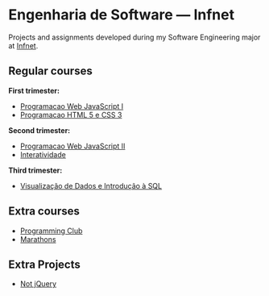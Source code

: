 # Engenharia de Software — Infnet

Projects and assignments developed during my Software Engineering major at [Infnet](https://www.infnet.edu.br).

## Regular courses

**First trimester:**

- [Programacao Web JavaScript I](./web_js_i)
- [Programacao HTML 5 e CSS 3](./web_html_css_i)

**Second trimester:**

- [Programacao Web JavaScript II](./web_js_ii)
- [Interatividade](./web_interactivity/)

**Third trimester:**

- [Visualização de Dados e Introdução à SQL](./data_and_sql_i/)

## Extra courses

- [Programming Club](./programming_club/)
- [Marathons](./marathons/)

## Extra Projects

- [Not jQuery](./packages/not-jquery/)
